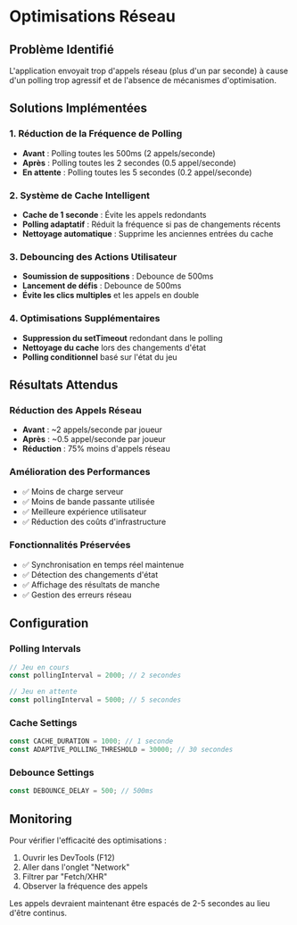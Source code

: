 # Optimisations Réseau

## Problème Identifié
L'application envoyait trop d'appels réseau (plus d'un par seconde) à cause d'un polling trop agressif et de l'absence de mécanismes d'optimisation.

## Solutions Implémentées

### 1. Réduction de la Fréquence de Polling
- **Avant** : Polling toutes les 500ms (2 appels/seconde)
- **Après** : Polling toutes les 2 secondes (0.5 appel/seconde)
- **En attente** : Polling toutes les 5 secondes (0.2 appel/seconde)

### 2. Système de Cache Intelligent
- **Cache de 1 seconde** : Évite les appels redondants
- **Polling adaptatif** : Réduit la fréquence si pas de changements récents
- **Nettoyage automatique** : Supprime les anciennes entrées du cache

### 3. Debouncing des Actions Utilisateur
- **Soumission de suppositions** : Debounce de 500ms
- **Lancement de défis** : Debounce de 500ms
- **Évite les clics multiples** et les appels en double

### 4. Optimisations Supplémentaires
- **Suppression du setTimeout** redondant dans le polling
- **Nettoyage du cache** lors des changements d'état
- **Polling conditionnel** basé sur l'état du jeu

## Résultats Attendus

### Réduction des Appels Réseau
- **Avant** : ~2 appels/seconde par joueur
- **Après** : ~0.5 appel/seconde par joueur
- **Réduction** : 75% moins d'appels réseau

### Amélioration des Performances
- ✅ Moins de charge serveur
- ✅ Moins de bande passante utilisée
- ✅ Meilleure expérience utilisateur
- ✅ Réduction des coûts d'infrastructure

### Fonctionnalités Préservées
- ✅ Synchronisation en temps réel maintenue
- ✅ Détection des changements d'état
- ✅ Affichage des résultats de manche
- ✅ Gestion des erreurs réseau

## Configuration

### Polling Intervals
```typescript
// Jeu en cours
const pollingInterval = 2000; // 2 secondes

// Jeu en attente
const pollingInterval = 5000; // 5 secondes
```

### Cache Settings
```typescript
const CACHE_DURATION = 1000; // 1 seconde
const ADAPTIVE_POLLING_THRESHOLD = 30000; // 30 secondes
```

### Debounce Settings
```typescript
const DEBOUNCE_DELAY = 500; // 500ms
```

## Monitoring

Pour vérifier l'efficacité des optimisations :
1. Ouvrir les DevTools (F12)
2. Aller dans l'onglet "Network"
3. Filtrer par "Fetch/XHR"
4. Observer la fréquence des appels

Les appels devraient maintenant être espacés de 2-5 secondes au lieu d'être continus. 